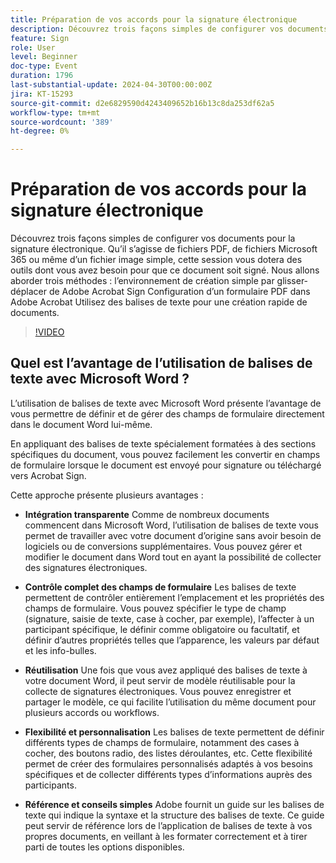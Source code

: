 ```yaml
---
title: Préparation de vos accords pour la signature électronique
description: Découvrez trois façons simples de configurer vos documents pour la signature électronique.
feature: Sign
role: User
level: Beginner
doc-type: Event
duration: 1796
last-substantial-update: 2024-04-30T00:00:00Z
jira: KT-15293
source-git-commit: d2e6829590d4243409652b16b13c8da253df62a5
workflow-type: tm+mt
source-wordcount: '389'
ht-degree: 0%

---
```



# Préparation de vos accords pour la signature électronique

Découvrez trois façons simples de configurer vos documents pour la signature électronique. Qu’il s’agisse de fichiers PDF, de fichiers Microsoft 365 ou même d’un fichier image simple, cette session vous dotera des outils dont vous avez besoin pour que ce document soit signé. Nous allons aborder trois méthodes : l’environnement de création simple par glisser-déplacer de Adobe Acrobat Sign Configuration d’un formulaire PDF dans Adobe Acrobat Utilisez des balises de texte pour une création rapide de documents.

>[!VIDEO](https://video.tv.adobe.com/v/3428184/?learn=on)

## Quel est l’avantage de l’utilisation de balises de texte avec Microsoft Word ?

L’utilisation de balises de texte avec Microsoft Word présente l’avantage de vous permettre de définir et de gérer des champs de formulaire directement dans le document Word lui-même.

En appliquant des balises de texte spécialement formatées à des sections spécifiques du document, vous pouvez facilement les convertir en champs de formulaire lorsque le document est envoyé pour signature ou téléchargé vers Acrobat Sign.

Cette approche présente plusieurs avantages :

* **Intégration transparente** Comme de nombreux documents commencent dans Microsoft Word, l’utilisation de balises de texte vous permet de travailler avec votre document d’origine sans avoir besoin de logiciels ou de conversions supplémentaires. Vous pouvez gérer et modifier le document dans Word tout en ayant la possibilité de collecter des signatures électroniques.

* **Contrôle complet des champs de formulaire** Les balises de texte permettent de contrôler entièrement l’emplacement et les propriétés des champs de formulaire. Vous pouvez spécifier le type de champ (signature, saisie de texte, case à cocher, par exemple), l’affecter à un participant spécifique, le définir comme obligatoire ou facultatif, et définir d’autres propriétés telles que l’apparence, les valeurs par défaut et les info-bulles.

* **Réutilisation** Une fois que vous avez appliqué des balises de texte à votre document Word, il peut servir de modèle réutilisable pour la collecte de signatures électroniques. Vous pouvez enregistrer et partager le modèle, ce qui facilite l’utilisation du même document pour plusieurs accords ou workflows.

* **Flexibilité et personnalisation** Les balises de texte permettent de définir différents types de champs de formulaire, notamment des cases à cocher, des boutons radio, des listes déroulantes, etc. Cette flexibilité permet de créer des formulaires personnalisés adaptés à vos besoins spécifiques et de collecter différents types d’informations auprès des participants.

* **Référence et conseils simples** Adobe fournit un guide sur les balises de texte qui indique la syntaxe et la structure des balises de texte. Ce guide peut servir de référence lors de l’application de balises de texte à vos propres documents, en veillant à les formater correctement et à tirer parti de toutes les options disponibles.
